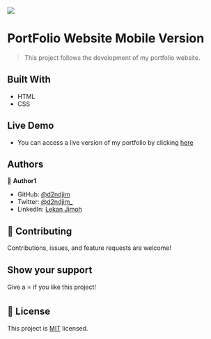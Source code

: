 ![](https://img.shields.io/badge/Microverse-blueviolet)

# PortFolio Website Mobile Version

> This project follows the development of my portfolio website.


## Built With

- HTML
- CSS

## Live Demo
- You can access a live version of my portfolio by clicking [here](https://d2ndjim.github.io/PortFolio)

## Authors

👤 **Author1**

- GitHub: [@d2ndjim](https://github.com/d2ndjim)
- Twitter: [@d2ndjim_](https://twitter.com/@d2ndjim_)
- LinkedIn: [Lekan Jimoh](https://linkedin.com/in/lekanj)

## 🤝 Contributing

Contributions, issues, and feature requests are welcome!

## Show your support

Give a ⭐️ if you like this project!

## 📝 License

This project is [MIT](./MIT.md) licensed.
